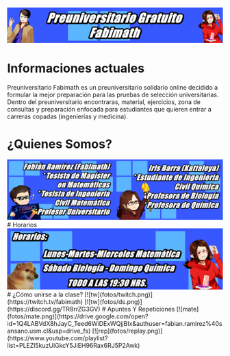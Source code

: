 [//]: <> (Página del Preuniversitario Fabimath)
<img src="fotos/corte.png" alt="drawing" />
# Informaciones actuales
Preuniversitario Fabimath es un preuniversitario solidario online decidido a formular la mejor preparación para las pruebas de selección
universitarias. Dentro del preuniversitario encontraras, material, ejercicios, zona de consultas y preparación enfocada para estudiantes
que quieren entrar a carreras copadas (ingenierías y medicina).
# ¿Quienes Somos?
<img src="fotos/quiensomos.png" alt="drawing" /> 
# Horarios 
<img src="fotos/horario.png" alt="drawing" />
# ¿Cómo unirse a la clase?
[![tw](fotos/twitch.png)](https://twitch.tv/fabimath)
[![tw](fotos/ds.png)](https://discord.gg/TR8rrZG3GV)
# Apuntes Y Repeticiones
[![mate](fotos/mate.png)](https://drive.google.com/open?id=1Q4LABVdX8hJayC_Teed6WiDExWQjjBIx&authuser=fabian.ramirez%40sansano.usm.cl&usp=drive_fs)
[![rep](fotos/replay.png)](https://www.youtube.com/playlist?list=PLEZl5kuzUiGkcY5JiEH96Rax6RJ5P2Awk)



